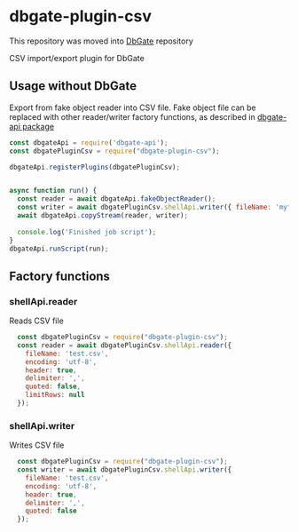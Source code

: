 # dbgate-plugin-csv

This repository was moved into [DbGate](https://github.com/dbgate/dbgate) repository

CSV import/export plugin for DbGate

## Usage without DbGate

Export from fake object reader into CSV file. Fake object file can be replaced with other reader/writer factory functions, as described in 
[dbgate-api package](https://www.npmjs.com/package/dbgate-api)

```javascript
const dbgateApi = require('dbgate-api');
const dbgatePluginCsv = require("dbgate-plugin-csv");

dbgateApi.registerPlugins(dbgatePluginCsv);


async function run() {
  const reader = await dbgateApi.fakeObjectReader();
  const writer = await dbgatePluginCsv.shellApi.writer({ fileName: 'myfile1.csv', separator: ';' });
  await dbgateApi.copyStream(reader, writer);
  
  console.log('Finished job script');
}
dbgateApi.runScript(run);


```

## Factory functions

### shellApi.reader
Reads CSV file
```js
  const dbgatePluginCsv = require("dbgate-plugin-csv");
  const reader = await dbgatePluginCsv.shellApi.reader({
    fileName: 'test.csv',
    encoding: 'utf-8',
    header: true,
    delimiter: ',',
    quoted: false,
    limitRows: null
  });
```

### shellApi.writer
Writes CSV file
```js
  const dbgatePluginCsv = require("dbgate-plugin-csv");
  const writer = await dbgatePluginCsv.shellApi.writer({
    fileName: 'test.csv',
    encoding: 'utf-8',
    header: true,
    delimiter: ',',
    quoted: false
  });
```
